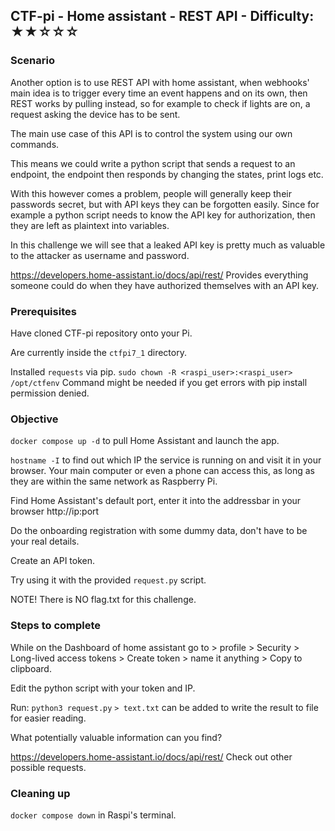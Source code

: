 ## CTF-pi - Home assistant - REST API - Difficulty: ★★☆☆☆

### Scenario

Another option is to use REST API with home assistant, when webhooks' main idea is to trigger every time an event happens and on its own, then REST works by pulling instead, so for example to check if lights are on, a request asking the device has to be sent.

The main use case of this API is to control the system using our own commands.

This means we could write a python script that sends a request to an endpoint, the endpoint then responds by changing the states, print logs etc.

With this however comes a problem, people will generally keep their passwords secret, but with API keys they can be forgotten easily. Since for example a python script needs to know the API key for authorization, then they are left as plaintext into variables.

In this challenge we will see that a leaked API key is pretty much as valuable to the attacker as username and password.

https://developers.home-assistant.io/docs/api/rest/ Provides everything someone could do when they have authorized themselves with an API key.

### Prerequisites

Have cloned CTF-pi repository onto your Pi.

Are currently inside the `ctfpi7_1` directory.

Installed `requests` via pip. 
`sudo chown -R <raspi_user>:<raspi_user> /opt/ctfenv` Command might be needed if you get errors with pip install permission denied.

### Objective

`docker compose up -d` to pull Home Assistant and launch the app.

`hostname -I` to find out which IP the service is running on and visit it in your browser. Your main computer or even a phone can access this, as long as they are within the same network as Raspberry Pi.

Find Home Assistant's default port, enter it into the addressbar in your browser http://ip:port 

Do the onboarding registration with some dummy data, don't have to be your real details.

Create an API token.

Try using it with the provided `request.py` script.

NOTE! There is NO flag.txt for this challenge.

### Steps to complete

While on the Dashboard of home assistant go to > profile > Security > Long-lived access tokens > Create token > name it anything > Copy to clipboard. 

Edit the python script with your token and IP.

Run: `python3 request.py` `> text.txt` can be added to write the result to file for easier reading.

What potentially valuable information can you find?

https://developers.home-assistant.io/docs/api/rest/ Check out other possible requests.



### Cleaning up

`docker compose down` in Raspi's terminal. 